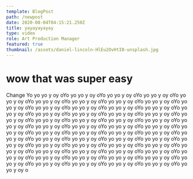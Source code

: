 ```yaml
---
template: BlogPost
path: /newpost
date: 2020-08-04T04:15:21.250Z
title: yayayayayay
type: video
role: Art Production Manager
featured: true
thumbnail: /assets/daniel-lincoln-HlEu2OvHtI0-unsplash.jpg
---
```

# wow that was super easy

Change Yo yo yo y oy oYo yo yo y oy oYo yo yo y oy oYo yo yo y oy oYo yo yo y oy oYo yo yo y oy oYo yo yo y oy oYo yo yo y oy oYo yo yo y oy oYo yo yo y oy oYo yo yo y oy oYo yo yo y oy oYo yo yo y oy oYo yo yo y oy oYo yo yo y oy oYo yo yo y oy oYo yo yo y oy oYo yo yo y oy oYo yo yo y oy oYo yo yo y oy oYo yo yo y oy oYo yo yo y oy oYo yo yo y oy oYo yo yo y oy oYo yo yo y oy oYo yo yo y oy oYo yo yo y oy oYo yo yo y oy oYo yo yo y oy oYo yo yo y oy oYo yo yo y oy oYo yo yo y oy oYo yo yo y oy oYo yo yo y oy oYo yo yo y oy oYo yo yo y oy oYo yo yo y oy oYo yo yo y oy oYo yo yo y oy oYo yo yo y oy oYo yo yo y oy oYo yo yo y oy oYo yo yo y oy oYo yo yo y oy oYo yo yo y oy oYo yo yo y oy oYo yo yo y oy oYo yo yo y oy oYo yo yo y oy oYo yo yo y oy oYo yo yo y oy oYo yo yo y oy oYo yo yo y oy oYo yo yo y oy oYo yo yo y oy oYo yo yo y oy oYo yo yo y oy oYo yo yo y oy oYo yo yo y oy oYo yo yo y oy o

